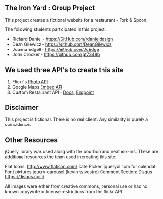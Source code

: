 ## The Iron Yard : Group Project

This project creates a fictional website for a restaurant - Fork & Spoon.

The following students participated in this project.

* Richard Daniel - https://GitHub.com/rdanieldesign
* Dean Gilewicz - https://github.com/DeanGilewicz
* Joanna Edgell - https://github.com/JoEdge
* John Crocker - https://github.com/gt7348b

## We used three API's to create this site

1. Flickr's [Photo API](https://www.flickr.com/services/api/)
2. Google Maps [Embed API](https://developers.google.com/maps/documentation/embed/)
3. Custom Restaurant API -
    [Docs](http://docs.restaurantapi.apiary.io/),
    [Endpoint](http://private-2d011-restaurantapi.apiary-mock.com/)

## Disclaimer

This project is fictional. There is no real client. Any similarity is purely a coincidence.


## Other Resources

jQuery library was used along with the bourbon and neat mix-ins. These are additional resources the team used in creating this site:

Flat Icons:  http://www.flaticon.com/
Date Picker:  jqueryul.com for calendat
Font pictures jquery-carousel (kevin sylvestre)
Comment Section: Disqus https://disqus.com/

All images were either from creative commons, personal use or had no known copywrite or license restrictions from the flickr API. 
